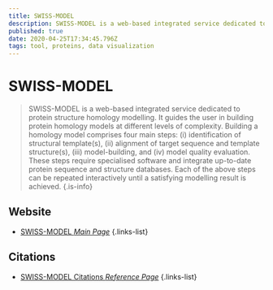 ```yaml
---
title: SWISS-MODEL
description: SWISS-MODEL is a web-based integrated service dedicated to protein structure homology modelling.
published: true
date: 2020-04-25T17:34:45.796Z
tags: tool, proteins, data visualization
---
```


# SWISS-MODEL

> SWISS-MODEL is a web-based integrated service dedicated to protein structure homology modelling. It guides the user in building protein homology models at different levels of complexity.
&NewLine;
Building a homology model comprises four main steps: (i) identification of structural template(s), (ii) alignment of target sequence and template structure(s), (iii) model-building, and (iv) model quality evaluation. These steps require specialised software and integrate up-to-date protein sequence and structure databases. Each of the above steps can be repeated interactively until a satisfying modelling result is achieved.
{.is-info}



## Website

- [SWISS-MODEL *Main Page*](https://swissmodel.expasy.org/interactive)
{.links-list}

## Citations

- [SWISS-MODEL Citations *Reference Page*](https://swissmodel.expasy.org/docs/references)
{.links-list}


